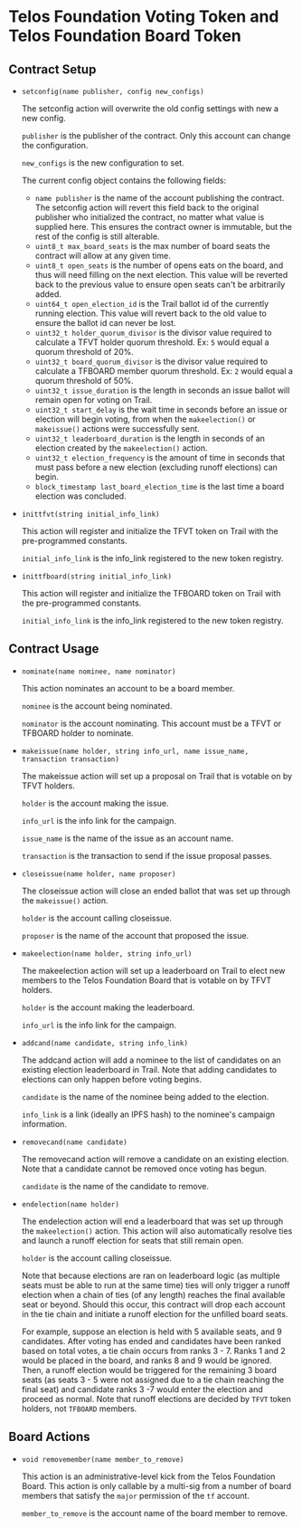 # Telos Foundation Voting Token and Telos Foundation Board Token

## Contract Setup



* `setconfig(name publisher, config new_configs)`

    The setconfig action will overwrite the old config settings with new a new config.

    `publisher` is the publisher of the contract. Only this account can change the configuration.

    `new_configs` is the new configuration to set. 
    
    The current config object contains the following fields:

    * `name publisher` is the name of the account publishing the contract. The setconfig action will revert this field back to the original publisher who initialized the contract, no matter what value is supplied here. This ensures the contract owner is immutable, but the rest of the config is still alterable.
    * `uint8_t max_board_seats` is the max number of board seats the contract will allow at any given time.
    * `uint8_t open_seats` is the number of opens eats on the board, and thus will need filling on the next election. This value will be reverted back to the previous value to ensure open seats can't be arbitrarily added.
    * `uint64_t open_election_id` is the Trail ballot id of the currently running election. This value will revert back to the old value to ensure the ballot id can never be lost.
    * `uint32_t holder_quorum_divisor` is the divisor value required to calculate a TFVT holder quorum threshold. Ex: `5` would equal a quorum threshold of 20%.
    * `uint32_t board_quorum_divisor` is the divisor value required to calculate a TFBOARD member quorum threshold. Ex: `2` would equal a quorum threshold of 50%.
    * `uint32_t issue_duration` is the length in seconds an issue ballot will remain open for voting on Trail.
    * `uint32_t start_delay` is the wait time in seconds before an issue or election will begin voting, from when the `makeelection()` or `makeissue()` actions were successfully sent.
    * `uint32_t leaderboard_duration` is the length in seconds of an election created by the `makeelection()` action.
    * `uint32_t election_frequency` is the amount of time in seconds that must pass before a new election (excluding runoff elections) can begin.
    * `block_timestamp last_board_election_time` is the last time a board election was concluded.

* `inittfvt(string initial_info_link)`

    This action will register and initialize the TFVT token on Trail with the pre-programmed constants.

    `initial_info_link` is the info_link registered to the new token registry.

* `inittfboard(string initial_info_link)`

    This action will register and initialize the TFBOARD token on Trail with the pre-programmed constants.

    `initial_info_link` is the info_link registered to the new token registry.

## Contract Usage

* `nominate(name nominee, name nominator)`

    This action nominates an account to be a board member. 

    `nominee` is the account being nominated.

    `nominator` is the account nominating. This account must be a TFVT or TFBOARD holder to nominate.

* `makeissue(name holder, string info_url, name issue_name, transaction transaction)`

    The makeissue action will set up a proposal on Trail that is votable on by TFVT holders.

    `holder` is the account making the issue.

    `info_url` is the info link for the campaign.

    `issue_name` is the name of the issue as an account name.

    `transaction` is the transaction to send if the issue proposal passes.

* `closeissue(name holder, name proposer)`

    The closeissue action will close an ended ballot that was set up through the `makeissue()` action.

    `holder` is the account calling closeissue.

    `proposer` is the name of the account that proposed the issue.

* `makeelection(name holder, string info_url)`

    The makeelection action will set up a leaderboard on Trail to elect new members to the Telos Foundation Board that is votable on by TFVT holders.

    `holder` is the account making the leaderboard.

    `info_url` is the info link for the campaign.

* `addcand(name candidate, string info_link)`

    The addcand action will add a nominee to the list of candidates on an existing election leaderboard in Trail. Note that adding candidates to elections can only happen before voting begins.

    `candidate` is the name of the nominee being added to the election.

    `info_link` is a link (ideally an IPFS hash) to the nominee's campaign information.

* `removecand(name candidate)`

    The removecand action will remove a candidate on an existing election. Note that a candidate cannot be removed once voting has begun.

    `candidate` is the name of the candidate to remove.

* `endelection(name holder)`

    The endelection action will end a leaderboard that was set up through the `makeelection()` action. This action will also automatically resolve ties and launch a runoff election for seats that still remain open.

    `holder` is the account calling closeissue.

    Note that because elections are ran on leaderboard logic (as multiple seats must be able to run at the same time) ties will only trigger a runoff election when a chain of ties (of any length) reaches the final available seat or beyond. Should this occur, this contract will drop each account in the tie chain and initiate a runoff election for the unfilled board seats.

    For example, suppose an election is held with 5 available seats, and 9 candidates. After voting has ended and candidates have been ranked based on total votes, a tie chain occurs from ranks 3 - 7. Ranks 1 and 2 would be placed in the board, and ranks 8 and 9 would be ignored. Then, a runoff election would be triggered for the remaining 3 board seats (as seats 3 - 5 were not assigned due to a tie chain reaching the final seat) and candidate ranks 3 -7 would enter the election and proceed as normal. Note that runoff elections are decided by `TFVT` token holders, not `TFBOARD` members.

## Board Actions

* `void removemember(name member_to_remove)`

    This action is an administrative-level kick from the Telos Foundation Board. This action is only callable by a multi-sig from a number of board members that satisfy the `major` permission of the `tf` account.

    `member_to_remove` is the account name of the board member to remove.